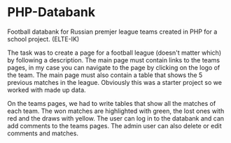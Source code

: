 # PHP-Databank
Football databank for Russian premjer league teams created in PHP for a school project. (ELTE-IK)

The task was to create a page for a football league (doesn't matter which) by following a description.
The main page must contain links to the teams pages, in my case you can navigate to the page by clicking on the logo of the team. The main page must also contain 
a table that shows the 5 previous matches in the league. Obviously this was a starter project so we worked with made up data.

On the teams pages, we had to write tables that show all the matches of each team. The won matches are highlighted with green, the lost ones with red and the draws with yellow.
The user can log in to the databank and can add comments to the teams pages. The admin user can also delete or edit comments and matches.
